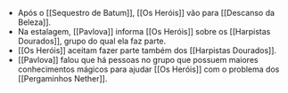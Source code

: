 - Após o [[Sequestro de Batum]], [[Os Heróis]] vão para [[Descanso da Beleza]].
- Na estalagem, [[Pavlova]] informa [[Os Heróis]] sobre os [[Harpistas Dourados]], grupo do qual ela faz parte.
- [[Os Heróis]] aceitam fazer parte também dos [[Harpistas Dourados]].
- [[Pavlova]] falou que há pessoas no grupo que possuem maiores conhecimentos mágicos para ajudar [[Os Heróis]] com o problema dos [[Pergaminhos Nether]].